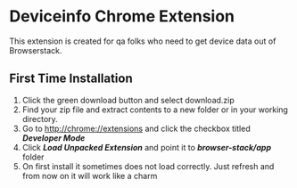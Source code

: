 # Deviceinfo Chrome Extension

This extension is created for qa folks who need to get device data out of Browserstack.

## First Time Installation

1. Click the green download button and select download.zip
2. Find your zip file and extract contents to a new folder or in your working directory.
3. Go to [http://chrome://extensions](http://chrome://extensions) and click the checkbox titled ***Developer Mode***
4. Click ***Load Unpacked Extension*** and point it to ***browser-stack/app*** folder
5. On first install it sometimes does not load correctly. Just refresh and from now on it will work like a charm